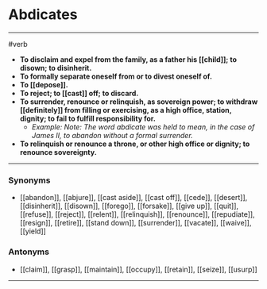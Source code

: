 # Abdicates
---
#verb
- **To disclaim and expel from the family, as a father his [[child]]; to disown; to disinherit.**
- **To formally separate oneself from or to divest oneself of.**
- **To [[depose]].**
- **To reject; to [[cast]] off; to discard.**
- **To surrender, renounce or relinquish, as sovereign power; to withdraw [[definitely]] from filling or exercising, as a high office, station, dignity; to fail to fulfill responsibility for.**
	- _Example: Note: The word abdicate was held to mean, in the case of James II, to abandon without a formal surrender._
- **To relinquish or renounce a throne, or other high office or dignity; to renounce sovereignty.**
---
### Synonyms
- [[abandon]], [[abjure]], [[cast aside]], [[cast off]], [[cede]], [[desert]], [[disinherit]], [[disown]], [[forego]], [[forsake]], [[give up]], [[quit]], [[refuse]], [[reject]], [[relent]], [[relinquish]], [[renounce]], [[repudiate]], [[resign]], [[retire]], [[stand down]], [[surrender]], [[vacate]], [[waive]], [[yield]]
### Antonyms
- [[claim]], [[grasp]], [[maintain]], [[occupy]], [[retain]], [[seize]], [[usurp]]
---
